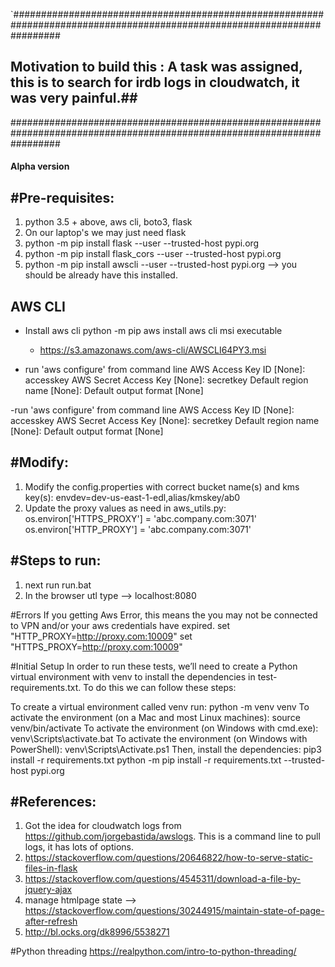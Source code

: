 `#########################################################################################################################
## Motivation to build this :  A task was assigned, this is to search for irdb logs in cloudwatch, it was very painful.##
#########################################################################################################################


####  Alpha version ######


#Pre-requisites:
-----------------
1. python 3.5 + above, aws cli, boto3, flask
2. On our laptop's we may just need flask
3. python -m pip install flask --user --trusted-host pypi.org
4. python -m pip install flask_cors --user --trusted-host pypi.org
5. python -m pip install awscli --user --trusted-host pypi.org --> you should be already have this installed.

AWS CLI
------------------
- Install aws cli
  python -m pip aws
  install aws cli msi executable
  - https://s3.amazonaws.com/aws-cli/AWSCLI64PY3.msi

- run  'aws configure' from command line
AWS Access Key ID [None]: accesskey
AWS Secret Access Key [None]: secretkey
Default region name [None]: 
Default output format [None]

-run  'aws configure' from command line
AWS Access Key ID [None]: accesskey
AWS Secret Access Key [None]: secretkey
Default region name [None]: 
Default output format [None]

#Modify:
-------------
1. Modify the config.properties with correct bucket name(s) and kms key(s):
    envdev=dev-us-east-1-edl,alias/kmskey/ab0
2. Update the proxy values as need in aws_utils.py:
    os.environ['HTTPS_PROXY'] = 'abc.company.com:3071'
    os.environ['HTTP_PROXY'] = 'abc.company.com:3071'

#Steps to run:
-----------------
1. next run run.bat
2. In the browser utl type -->  localhost:8080

#Errors
If you getting Aws Error, this means the you may not be connected to VPN and/or your aws credentials have expired.
set "HTTP_PROXY=http://proxy.com:10009"
set "HTTPS_PROXY=http://proxy.com:10009"



#Initial Setup
In order to run these tests, we’ll need to create a Python virtual environment with venv to install the dependencies in test-requirements.txt. To do this we can follow these steps:

To create a virtual environment called venv run: python -m venv venv
To activate the environment (on a Mac and most Linux machines): source venv/bin/activate
To activate the environment (on Windows with cmd.exe): venv\Scripts\activate.bat
To activate the environment (on Windows with PowerShell): venv\Scripts\Activate.ps1
Then, install the dependencies: pip3 install -r requirements.txt
python -m pip install  -r requirements.txt  --trusted-host pypi.org

#References:
----------
1. Got the idea for cloudwatch logs from  https://github.com/jorgebastida/awslogs. 
   This is a command line to pull logs, it has lots of options.
2. https://stackoverflow.com/questions/20646822/how-to-serve-static-files-in-flask
3. https://stackoverflow.com/questions/4545311/download-a-file-by-jquery-ajax
4. manage htmlpage state --> https://stackoverflow.com/questions/30244915/maintain-state-of-page-after-refresh
5. http://bl.ocks.org/dk8996/5538271

#Python threading
https://realpython.com/intro-to-python-threading/

